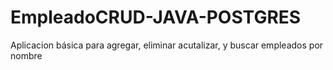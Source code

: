 # EmpleadoCRUD-JAVA-POSTGRES
Aplicacion básica para agregar, eliminar acutalizar, y buscar empleados por nombre
